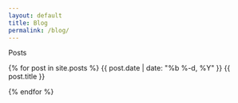 ```yaml
---
layout: default
title: Blog
permalink: /blog/
---
```


Posts

{% for post in site.posts %}
{{ post.date | date: "%b %-d, %Y" }}
{{ post.title }}

{% endfor %}
